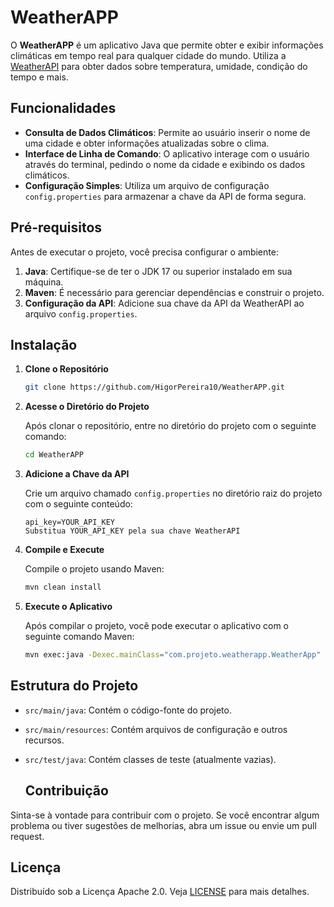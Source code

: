 # WeatherAPP

O **WeatherAPP** é um aplicativo Java que permite obter e exibir informações climáticas em tempo real para qualquer cidade do mundo. Utiliza a [WeatherAPI](https://www.weatherapi.com/) para obter dados sobre temperatura, umidade, condição do tempo e mais.

## Funcionalidades

- **Consulta de Dados Climáticos**: Permite ao usuário inserir o nome de uma cidade e obter informações atualizadas sobre o clima.
- **Interface de Linha de Comando**: O aplicativo interage com o usuário através do terminal, pedindo o nome da cidade e exibindo os dados climáticos.
- **Configuração Simples**: Utiliza um arquivo de configuração `config.properties` para armazenar a chave da API de forma segura.

## Pré-requisitos

Antes de executar o projeto, você precisa configurar o ambiente:

1. **Java**: Certifique-se de ter o JDK 17 ou superior instalado em sua máquina.
2. **Maven**: É necessário para gerenciar dependências e construir o projeto.
3. **Configuração da API**: Adicione sua chave da API da WeatherAPI ao arquivo `config.properties`.

## Instalação
1. **Clone o Repositório**

   ```bash
   git clone https://github.com/HigorPereira10/WeatherAPP.git

2. **Acesse o Diretório do Projeto**

   Após clonar o repositório, entre no diretório do projeto com o seguinte comando:

   ```bash
   cd WeatherAPP

3. **Adicione a Chave da API**

   Crie um arquivo chamado `config.properties` no diretório raiz do projeto com o seguinte conteúdo:

   ```properties
   api_key=YOUR_API_KEY
   Substitua YOUR_API_KEY pela sua chave WeatherAPI

4. **Compile e Execute**

   Compile o projeto usando Maven:

   ```bash
   mvn clean install

5. **Execute o Aplicativo**

   Após compilar o projeto, você pode executar o aplicativo com o seguinte comando Maven:

   ```bash
   mvn exec:java -Dexec.mainClass="com.projeto.weatherapp.WeatherApp"


  ## Estrutura do Projeto

- `src/main/java`: Contém o código-fonte do projeto.
- `src/main/resources`: Contém arquivos de configuração e outros recursos.
- `src/test/java`: Contém classes de teste (atualmente vazias).

  ## Contribuição

Sinta-se à vontade para contribuir com o projeto. Se você encontrar algum problema ou tiver sugestões de melhorias, abra um issue ou envie um pull request.

## Licença

Distribuído sob a Licença Apache 2.0. Veja [LICENSE](LICENSE) para mais detalhes.
